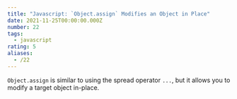 ```yaml
---
title: "Javascript: `Object.assign` Modifies an Object in Place"
date: 2021-11-25T00:00:00.000Z
number: 22
tags:
  - javascript
rating: 5
aliases:
  - /22
---
```


`Object.assign` is similar to using the spread operator `...`, but it allows you
to modify a target object in-place.
